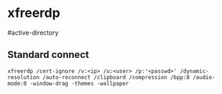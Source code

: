 # xfreerdp
#active-directory

## Standard connect
```
xfreerdp /cert-ignore /v:<ip> /u:<user> /p:'<passwd>' /dynamic-resolution /auto-reconnect /clipboard /compression /bpp:8 /audio-mode:0 -window-drag -themes -wallpaper
```
